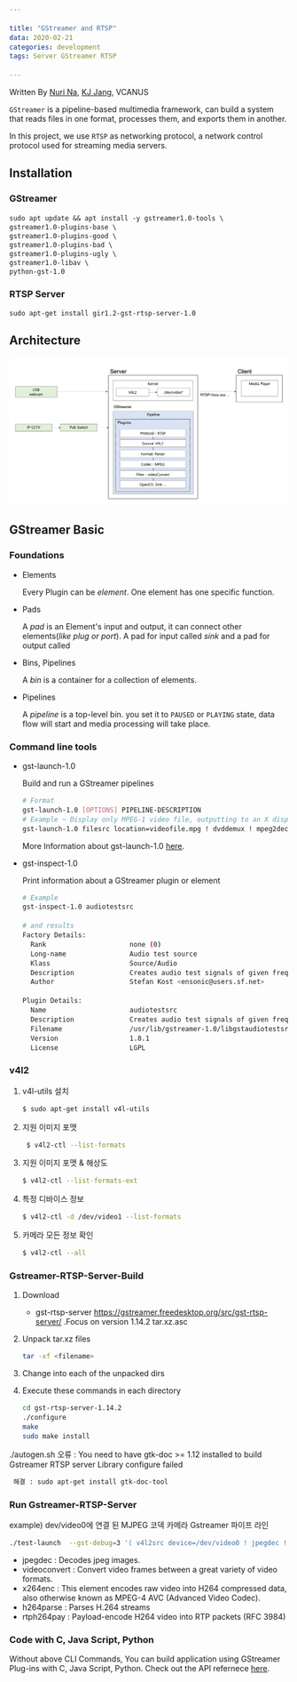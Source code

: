 ```yaml
---

title: "GStreamer and RTSP"
data: 2020-02-21
categories: development
tags: Server GStreamer RTSP

---
```


Written By [Nuri Na](https://github.com/nurring), [KJ Jang](https://github.com/jjangchan), VCANUS

`GStreamer` is a pipeline-based multimedia framework, can build a system that reads files in one format, processes them, and exports them in another.   

In this project, we use `RTSP` as networking protocol, a network control protocol used for streaming media servers.



## Installation

### GStreamer

```shell
sudo apt update && apt install -y gstreamer1.0-tools \
gstreamer1.0-plugins-base \
gstreamer1.0-plugins-good \
gstreamer1.0-plugins-bad \
gstreamer1.0-plugins-ugly \
gstreamer1.0-libav \
python-gst-1.0
```

### RTSP Server

```shell
sudo apt-get install gir1.2-gst-rtsp-server-1.0
```



## Architecture

![architecture](/assets/images/gstreamer_rtsp.png)



## GStreamer Basic

### Foundations

- Elements

  Every Plugin can be _element_. One element has one specific function.

- Pads

  A _pad_ is an Element's input and output, it can connect other elements(_like plug or port_).   A pad for input called _sink_ and a pad for output called 

- Bins, Pipelines

  A *bin* is a container for a collection of elements.

- Pipelines

  A *pipeline* is a top-level bin. you set it to `PAUSED` or `PLAYING` state, data flow will start and media processing will take place.

### Command line tools

- gst-launch-1.0

  Build and run a GStreamer pipelines

  ```bash
  # Format
  gst-launch-1.0 [OPTIONS] PIPELINE-DESCRIPTION
  # Example ~ Display only MPEG-1 video file, outputting to an X display window
  gst-launch-1.0 filesrc location=videofile.mpg ! dvddemux ! mpeg2dec ! xvimagesink
  ```

  More Information about gst-launch-1.0 [here](https://gstreamer.freedesktop.org/documentation/tools/gst-launch.html?gi-language=c).

- gst-inspect-1.0

  Print information about a GStreamer plugin or element

  ```bash
  # Example
  gst-inspect-1.0 audiotestsrc
  
  # and results
  Factory Details:
    Rank                     none (0)
    Long-name                Audio test source
    Klass                    Source/Audio
    Description              Creates audio test signals of given frequency and volume
    Author                   Stefan Kost <ensonic@users.sf.net>
  
  Plugin Details:
    Name                     audiotestsrc
    Description              Creates audio test signals of given frequency and volume
    Filename                 /usr/lib/gstreamer-1.0/libgstaudiotestsrc.so
    Version                  1.8.1
    License                  LGPL
  ```

### v4l2 

1. v4l-utils 설치
    ```bash
    $ sudo apt-get install v4l-utils
    ```
2. 지원 이미지 포맷
   ```bash
    $ v4l2-ctl --list-formats
   ```
3. 지원 이미지 포맷 & 해상도
    ```bash
    $ v4l2-ctl --list-formats-ext
   ```
4. 특정 디바이스 정보
    ```bash
    $ v4l2-ctl -d /dev/video1 --list-formats
   ```
5. 카메라 모든 정보 확인
    ```bash
    $ v4l2-ctl --all
   ```

### Gstreamer-RTSP-Server-Build

1. Download
    - gst-rtsp-server https://gstreamer.freedesktop.org/src/gst-rtsp-server/ .Focus on version 1.14.2 tar.xz.asc

2. Unpack tar.xz files
    ```bash
   tar -xf <filename>
   ```

3. Change into each of the unpacked dirs

4. Execute these commands in each directory 
    ```bash
   cd gst-rtsp-server-1.14.2
   ./configure
   make
   sudo make install
   ```
./autogen.sh 오류 : You need to have gtk-doc >= 1.12 installed to build Gstreamer RTSP server Library configure failed
  
   ```bash
    해결 : sudo apt-get install gtk-doc-tool
   ```

### Run Gstreamer-RTSP-Server
example) dev/video0에 연결 된 MJPEG 코덱 카메라 Gstreamer 파이프 라인
```bash
./test-launch  --gst-debug=3 '( v4l2src device=/dev/video0 ! jpegdec ! videoconvert ! queue max-size-buffers=0 max-size-time=0 max-size-bytes=0 min-threshold-time=0 ! x264enc ! video/x-h264,width=1024,height=576,framerate=30/1 ! h264parse ! rtph264pay name=pay0 pt=96 )'
```
- jpegdec : Decodes jpeg images.
- videoconvert : Convert video frames between a great variety of video formats.
- x264enc : This element encodes raw video into H264 compressed data, also otherwise known as MPEG-4 AVC (Advanced Video Codec).
- h264parse : Parses H.264 streams
- rtph264pay : Payload-encode H264 video into RTP packets (RFC 3984)

### Code with C, Java Script, Python

Without above CLI Commands, You can build application using GStreamer Plug-ins with C, Java Script, Python.  Check out the API refernece [here](https://gstreamer.freedesktop.org/documentation/gstreamer/running.html?gi-language=c).

